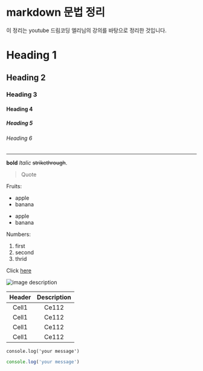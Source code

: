 # markdown 문법 정리
이 정리는 youtube 드림코딩 엘리님의 강의를 바탕으로 정리한 것입니다.
<!-- Heading -->
# Heading 1
## Heading 2
### Heading 3 
#### Heading 4 
##### Heading 5
###### Heading 6

<!-- line -->
___

<!-- Text attributes -->
<!-- 줄바꿈을 할 때는 Enter 두번 or 라인의 마지막에 공백 두 칸 -->
**bold**
*ltalic*
~~strikethrough~~.

<!-- Quote -->
> Quote

<!-- Bullet list -->
Fruits:
* apple
* banana
- apple
- banana

<!-- Numbered list -->
Numbers:
1. first
2. second
3. thrid

<!-- Link -->
Click [here](https://www.naver.com/)

<!-- Image -->
![image description]()

<!-- Table -->
<!-- :--: -> 가운데 정렬
     :--  -> 왼쪽 정렬
      --: -> 오른쪽 정렬 
-->
|Header|Description|
|:--:|:--:|     
|Cell1|Ce112|
|Cell1|Ce112|
|Cell1|Ce112|
|Cell1|Ce112|

<!-- Code -->
`console.log('your message')`

```js   <!-- 해당되는 코드에 맞게 표현 -->
console.log('your message')
```


